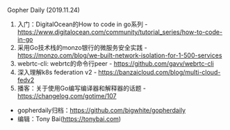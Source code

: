 Gopher Daily (2019.11.24)

1. 入门：DigitalOcean的How to code in go系列 - https://www.digitalocean.com/community/tutorial_series/how-to-code-in-go
2. 采用Go技术栈的monzo银行的微服务安全实践 - https://monzo.com/blog/we-built-network-isolation-for-1-500-services
3. webrtc-cli: webrtc的命令行peer - https://github.com/gavv/webrtc-cli
4. 深入理解k8s federation v2 - https://banzaicloud.com/blog/multi-cloud-fedv2
5. 播客：关于使用Go编写编译器和解释器的话题 - https://changelog.com/gotime/107

* gopherdaily归档：https://github.com/bigwhite/gopherdaily
* 编辑：Tony Bai(https://tonybai.com)
